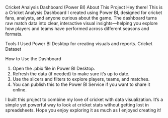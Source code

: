 Cricket Analysis Dashboard (Power BI)
About This Project
Hey there! This is a Cricket Analysis Dashboard I created using Power BI, designed for cricket fans, analysts, and anyone curious about the game. The dashboard turns raw match data into clear, interactive visual insights—helping you explore how players and teams have performed across different seasons and formats.

Tools I Used
Power BI Desktop for creating visuals and reports.
Cricket Dataset

How to Use the Dashboard
1. Open the .pbix file in Power BI Desktop.
2. Refresh the data (if needed) to make sure it’s up to date.
3. Use the slicers and filters to explore players, teams, and matches.
4. You can publish this to the Power BI Service if you want to share it online.

I built this project to combine my love of cricket with data visualization. It’s a simple yet powerful way to look at cricket stats without getting lost in spreadsheets. Hope you enjoy exploring it as much as I enjoyed creating it!
